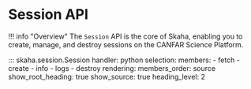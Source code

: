 # Session API

!!! info "Overview"
    The `Session` API is the core of Skaha, enabling you to create, manage, and destroy sessions on the CANFAR Science Platform.

::: skaha.session.Session
    handler: python
    selection:
      members:
        - fetch
        - create
        - info
        - logs
        - destroy
    rendering:
      members_order: source
      show_root_heading: true
      show_source: true
      heading_level: 2
